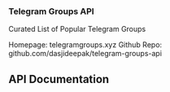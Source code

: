 ### Telegram Groups API

Curated List of Popular Telegram Groups

Homepage: telegramgroups.xyz
Github Repo: github.com/dasjideepak/telegram-groups-api

## API Documentation
